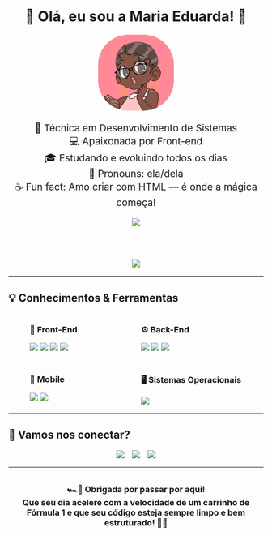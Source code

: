 <h1 align="center">🏁 Olá, eu sou a Maria Eduarda! 💖</h1>

<div align="center">
  <img alt="Foto da Maria Eduarda" height="150" style="border-radius: 60px;" src="https://github.com/du4ards09/du4ards09/blob/main/.github/download20250705013523.png" />
</div>

<p align="center" style="font-size: 1.2rem;">
  🌸 Técnica em Desenvolvimento de Sistemas <br>
  💻 Apaixonada por Front-end <br>
  🎓 Estudando e evoluindo todos os dias <br>
  🌈 Pronouns: ela/dela <br>
  ☕ Fun fact: Amo criar com HTML — é onde a mágica começa!
</p>

<div align="center">

  <!-- Trophy (Conquistas do GitHub) -->
  <img src="https://github-profile-trophy.vercel.app/?username=du4ards09&theme=flat&no-frame=true&no-bg=true&margin-w=15" />

  <br><br>

  <!-- Streak (Sequência de contribuições) -->
  <img src="https://github-readme-streak-stats.herokuapp.com/?user=du4ards09&theme=rose_pine&hide_border=true&date_format=j%20M%5B%20Y%5D" />

</div>



---
## 💡 Conhecimentos & Ferramentas

<div style="display: flex; flex-wrap: wrap; justify-content: center; gap: 20px; margin-top: 1rem;">

  <div style="min-width: 200px;">
    <h3>🎨 Front-End</h3>
    <img src="https://img.shields.io/badge/HTML-F7B7A3?style=for-the-badge&logo=html5&logoColor=white" />
    <img src="https://img.shields.io/badge/CSS3-A3B7F7?style=for-the-badge&logo=css3&logoColor=white" />
    <img src="https://img.shields.io/badge/JavaScript-F7E1A3?style=for-the-badge&logo=javascript&logoColor=black" />
    <img src="https://img.shields.io/badge/Bootstrap-B7A3F7?style=for-the-badge&logo=bootstrap&logoColor=white" />
  </div>

  <div style="min-width: 200px;">
    <h3>⚙️ Back-End</h3>
    <img src="https://img.shields.io/badge/Java-F7D9A3?style=for-the-badge&logo=java&logoColor=white" />
    <img src="https://img.shields.io/badge/PHP-C3B7F7?style=for-the-badge&logo=php&logoColor=white" />
    <img src="https://img.shields.io/badge/MySQL-A3D0F7?style=for-the-badge&logo=mysql&logoColor=white" />
  </div>

  <div style="min-width: 200px;">
    <h3>📱 Mobile</h3>
    <img src="https://img.shields.io/badge/Android_Studio-A3F7C3?style=for-the-badge&logo=android-studio&logoColor=white" />
    <img src="https://img.shields.io/badge/React_Native-D6A3F7?style=for-the-badge&logo=react&logoColor=61DAFB" />
  </div>

  <div style="min-width: 200px;">
    <h3>🖥️ Sistemas Operacionais</h3>
    <img src="https://img.shields.io/badge/Windows-F7A3C3?style=for-the-badge&logo=windows&logoColor=white" />
  </div>

</div>

---

## 💌 Vamos nos conectar?

<div align="center" style="margin-top: 1rem; display: flex; justify-content: center; gap: 15px; flex-wrap: wrap;">
  <a href="https://www.instagram.com/du4ards_/" target="_blank" rel="noopener noreferrer">
    <img src="https://img.shields.io/badge/-Instagram-%23E4405F?style=for-the-badge&logo=instagram&logoColor=white" />
  </a>
  <a href="mailto:mariaeduardaaraujodelima1@gmail.com">
    <img src="https://img.shields.io/badge/-Gmail-%23333?style=for-the-badge&logo=gmail&logoColor=white" />
  </a>
  <a href="https://www.linkedin.com/in/maria-eduarda-lima-833829264/" target="_blank" rel="noopener noreferrer">
    <img src="https://img.shields.io/badge/LinkedIn-0077B5?style=for-the-badge&logo=linkedin&logoColor=white" />
  </a>
</div>

---

<h3 align="center" style="margin-top: 2rem;">
  🏎️💨 Obrigada por passar por aqui! <br />
  Que seu dia acelere com a velocidade de um carrinho de Fórmula 1 e que seu código esteja sempre limpo e bem estruturado! 🚦💖
</h3>
